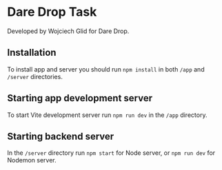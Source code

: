 # Dare Drop Task

Developed by Wojciech Glid for Dare Drop.

## Installation

To install app and server you should run `npm install` in both `/app` and `/server` directories.

## Starting app development server

To start Vite development server run `npm run dev` in the `/app` directory.

## Starting backend server

In the `/server` directory run  `npm start` for Node server, or `npm run dev` for Nodemon server.
